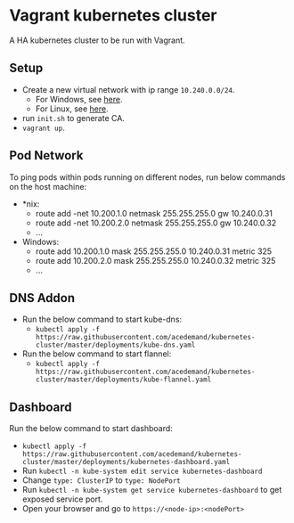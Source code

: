 # Vagrant kubernetes cluster

A HA kubernetes cluster to be run with Vagrant.

## Setup
  * Create a new virtual network with ip range `10.240.0.0/24`.
    * For Windows, see [here](https://superuser.com/questions/339465/creating-a-virtual-nic-on-windows-7).
    * For Linux, see [here](https://www.linux.com/learn/intro-to-linux/2017/5/creating-virtual-machines-kvm-part-2-networking).
  * run `init.sh` to generate CA.
  * `vagrant up`.

## Pod Network
To ping pods within pods running on different nodes, run below commands on the host machine:
  * *nix:
    - route add -net 10.200.1.0 netmask 255.255.255.0 gw 10.240.0.31 
    - route add -net 10.200.2.0 netmask 255.255.255.0 gw 10.240.0.32
    - ...
  * Windows:
    - route add 10.200.1.0 mask 255.255.255.0 10.240.0.31 metric 325
    - route add 10.200.2.0 mask 255.255.255.0 10.240.0.32 metric 325
    - ...

## DNS Addon
  * Run the below command to start kube-dns:
    - `kubectl apply -f https://raw.githubusercontent.com/acedemand/kubernetes-cluster/master/deployments/kube-dns.yaml`
  * Run the below command to start flannel:
    - `kubectl apply -f https://raw.githubusercontent.com/acedemand/kubernetes-cluster/master/deployments/kube-flannel.yaml`

## Dashboard
Run the below command to start dashboard:
  * `kubectl apply -f https://raw.githubusercontent.com/acedemand/kubernetes-cluster/master/deployments/kubernetes-dashboard.yaml`
  * Run `kubectl -n kube-system edit service kubernetes-dashboard`
  * Change `type: ClusterIP` to `type: NodePort`
  * Run `kubectl -n kube-system get service kubernetes-dashboard` to get exposed service port.
  * Open your browser and go to `https://<node-ip>:<nodePort>`
